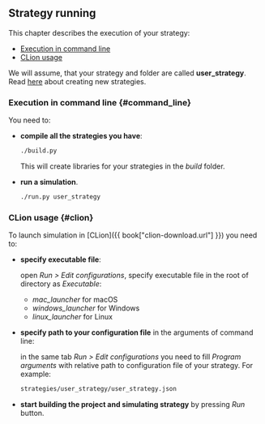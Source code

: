 
## Strategy running

This chapter describes the execution of your strategy:

- [Execution in command line](#command_line)
- [CLion usage](#clion)

We will assume, that your strategy and folder are called **user_strategy**.
Read [here](add_strategy.md) about creating new strategies.

### Execution in command line {#command_line}

You need to:

- **compile all the strategies you have**:

  ```bash
  ./build.py
  ```

  This will create libraries for your strategies in the *build* folder.
- **run a simulation**.

  ```bash
  ./run.py user_strategy
  ```

### CLion usage {#clion}

To launch simulation in [CLion]({{ book["clion-download.url"] }}) you need to:

- **specify executable file**:

  open *Run > Edit configurations*, specify executable file in the root of directory as *Executable*:

  - *mac_launcher* for macOS
  - *windows_launcher* for Windows
  - *linux_launcher* for Linux

- **specify path to your configuration file** in the arguments of command line:

  in the same tab *Run > Edit configurations* you need to fill *Program arguments* with relative path to configuration file of your strategy.
  For example:

  ```bash
  strategies/user_strategy/user_strategy.json
  ```

- **start building the project and simulating strategy** by pressing *Run* button.
